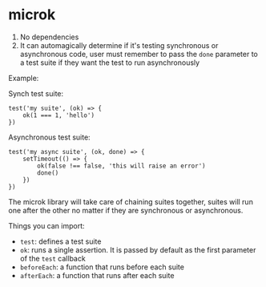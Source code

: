 # microk

1. No dependencies
2. It can automagically determine if it's testing synchronous or asynchronous code, user must remember to pass the `done` parameter to a test suite if they want the test to run asynchronously

Example:

Synch test suite:

```
test('my suite', (ok) => {
    ok(1 === 1, 'hello')
})
```

Asynchronous test suite:

```
test('my async suite', (ok, done) => {
    setTimeout(() => {
        ok(false !== false, 'this will raise an error')
        done()
    })
})
```

The microk library will take care of chaining suites together, suites will run one after the other no matter if they are synchronous or asynchronous.

Things you can import:

- `test`: defines a test suite
- `ok`: runs a single assertion. It is passed by default as the first parameter of the `test` callback
- `beforeEach`: a function that runs before each suite
- `afterEach`: a function that runs after each suite
